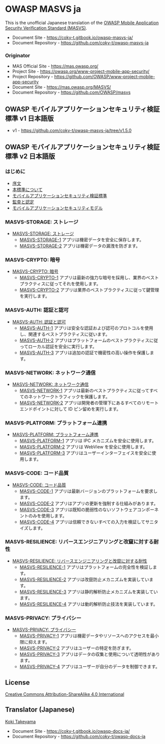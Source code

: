 # OWASP MASVS ja

This is the unofficial Japanese translation of the [OWASP Mobile Application Security Verification Standard (MASVS)](https://github.com/OWASP/masvs).

- Document Site - <https://coky-t.gitbook.io/owasp-masvs-ja/>
- Document Repository - <https://github.com/coky-t/owasp-masvs-ja>

### Originator

- MAS Official Site - <https://mas.owasp.org/>
- Project Site - <https://owasp.org/www-project-mobile-app-security/>
- Project Repository - <https://github.com/OWASP/www-project-mobile-app-security>
- Document Site - <https://mas.owasp.org/MASVS/>
- Document Repository - <https://github.com/OWASP/masvs>

## OWASP モバイルアプリケーションセキュリティ検証標準 v1 日本語版

* v1 - <https://github.com/coky-t/owasp-masvs-ja/tree/v1.5.0>

## OWASP モバイルアプリケーションセキュリティ検証標準 v2 日本語版

### はじめに

* [序文](Document/01-Foreword.md)
* [本標準について](Document/02-Frontispiece.md)
* [モバイルアプリケーションセキュリティ検証標準](Document/03-Using_the_MASVS.md)
* [監査と認定](Document/04-Assessment_and_Certification.md)
* [モバイルアプリケーションセキュリティモデル](Document/Mobile_App_Security_Model.md)

### MASVS-STORAGE: ストレージ

* [MASVS-STORAGE: ストレージ](Document/05-MASVS-STORAGE.md)
  * [MASVS-STORAGE-1](controls/MASVS-STORAGE-1.md) アプリは機密データを安全に保存します。
  * [MASVS-STORAGE-2](controls/MASVS-STORAGE-2.md) アプリは機密データの漏洩を防ぎます。

### MASVS-CRYPTO: 暗号

* [MASVS-CRYPTO: 暗号](Document/06-MASVS-CRYPTO.md)
  * [MASVS-CRYPTO-1](controls/MASVS-CRYPTO-1.md) アプリは最新の強力な暗号を採用し、業界のベストプラクティスに従ってそれを使用します。
  * [MASVS-CRYPTO-2](controls/MASVS-CRYPTO-2.md) アプリは業界のベストプラクティスに従って鍵管理を実行します。

### MASVS-AUTH: 認証と認可

* [MASVS-AUTH: 認証と認可](Document/07-MASVS-AUTH.md)
  * [MASVS-AUTH-1](controls/MASVS-AUTH-1.md) アプリは安全な認証および認可のプロトコルを使用し、関連するベストプラクティスに従います。
  * [MASVS-AUTH-2](controls/MASVS-AUTH-2.md) アプリはプラットフォームのベストプラクティスに従ってローカル認証を安全に実行します。
  * [MASVS-AUTH-3](controls/MASVS-AUTH-3.md) アプリは追加の認証で機密性の高い操作を保護します。

### MASVS-NETWORK: ネットワーク通信

* [MASVS-NETWORK: ネットワーク通信](Document/08-MASVS-NETWORK.md)
  * [MASVS-NETWORK-1](controls/MASVS-NETWORK-1.md) アプリは最新のベストプラクティスに従ってすべてのネットワークトラフィックを保護します。
  * [MASVS-NETWORK-2](controls/MASVS-NETWORK-2.md) アプリは開発者の管理下にあるすべてのリモートエンドポイントに対して ID ピン留めを実行します。

### MASVS-PLATFORM: プラットフォーム連携

* [MASVS-PLATFORM: プラットフォーム連携](Document/09-MASVS-PLATFORM.md)
  * [MASVS-PLATFORM-1](controls/MASVS-PLATFORM-1.md) アプリは IPC メカニズムを安全に使用します。
  * [MASVS-PLATFORM-2](controls/MASVS-PLATFORM-2.md) アプリは WebView を安全に使用します。
  * [MASVS-PLATFORM-3](controls/MASVS-PLATFORM-3.md) アプリはユーザーインターフェイスを安全に使用します。

### MASVS-CODE: コード品質

* [MASVS-CODE: コード品質](Document/10-MASVS-CODE.md)
  * [MASVS-CODE-1](controls/MASVS-CODE-1.md) アプリは最新バージョンのプラットフォームを要求します。
  * [MASVS-CODE-2](controls/MASVS-CODE-2.md) アプリはアプリの更新を強制する仕組みがあります。
  * [MASVS-CODE-3](controls/MASVS-CODE-3.md) アプリは既知の脆弱性のないソフトウェアコンポーネントのみを使用します。
  * [MASVS-CODE-4](controls/MASVS-CODE-4.md) アプリは信頼できないすべての入力を検証してサニタイズします。

### MASVS-RESILIENCE: リバースエンジニアリングと改竄に対する耐性

* [MASVS-RESILIENCE: リバースエンジニアリングと改竄に対する耐性](Document/11-MASVS-RESILIENCE.md)
  * [MASVS-RESILIENCE-1](controls/MASVS-RESILIENCE-1.md) アプリはプラットフォームの完全性を検証します。
  * [MASVS-RESILIENCE-2](controls/MASVS-RESILIENCE-2.md) アプリは改竄防止メカニズムを実装しています。
  * [MASVS-RESILIENCE-3](controls/MASVS-RESILIENCE-3.md) アプリは静的解析防止メカニズムを実装しています。
  * [MASVS-RESILIENCE-4](controls/MASVS-RESILIENCE-4.md) アプリは動的解析防止技法を実装しています。

### MASVS-PRIVACY: プライバシー

* [MASVS-PRIVACY: プライバシー](Document/12-MASVS-PRIVACY.md)
  * [MASVS-PRIVACY-1](controls/MASVS-PRIVACY-1.md) アプリは機密データやリソースへのアクセスを最小限に抑えます。
  * [MASVS-PRIVACY-2](controls/MASVS-PRIVACY-2.md) アプリはユーザーの特定を防ぎます。
  * [MASVS-PRIVACY-3](controls/MASVS-PRIVACY-3.md) アプリはデータの収集と使用について透明性があります。
  * [MASVS-PRIVACY-4](controls/MASVS-PRIVACY-4.md) アプリはユーザーが自分のデータを制御できます。

## License

[Creative Commons Attribution-ShareAlike 4.0 International](https://creativecommons.org/licenses/by-sa/4.0/)

## Translator (Japanese)

[Koki Takeyama](https://github.com/coky-t)

- Document Site - <https://coky-t.gitbook.io/owasp-docs-ja/>
- Document Repository - <https://github.com/coky-t/owasp-docs-ja>
